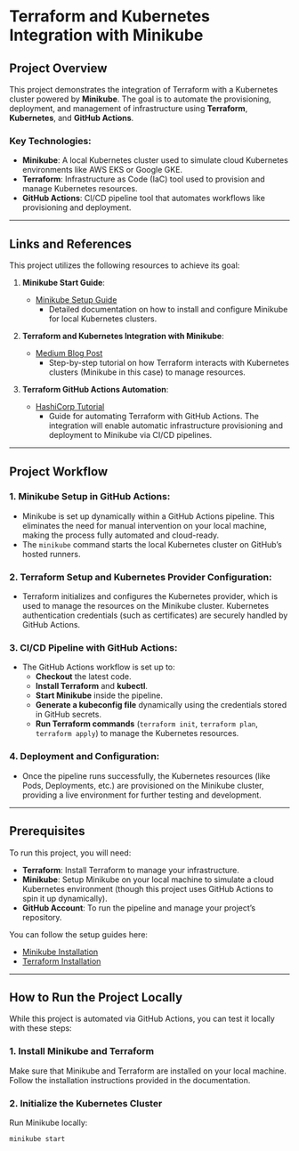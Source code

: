 # Terraform and Kubernetes Integration with Minikube

## Project Overview

This project demonstrates the integration of Terraform with a Kubernetes cluster powered by **Minikube**. The goal is to automate the provisioning, deployment, and management of infrastructure using **Terraform**, **Kubernetes**, and **GitHub Actions**.

### Key Technologies:
- **Minikube**: A local Kubernetes cluster used to simulate cloud Kubernetes environments like AWS EKS or Google GKE.
- **Terraform**: Infrastructure as Code (IaC) tool used to provision and manage Kubernetes resources.
- **GitHub Actions**: CI/CD pipeline tool that automates workflows like provisioning and deployment.

---

## Links and References

This project utilizes the following resources to achieve its goal:

1. **Minikube Start Guide**:
   - [Minikube Setup Guide](https://minikube.sigs.k8s.io/docs/start/?arch=%2Fmacos%2Fx86-64%2Fstable%2Fbinary+download)
     - Detailed documentation on how to install and configure Minikube for local Kubernetes clusters.

2. **Terraform and Kubernetes Integration with Minikube**:
   - [Medium Blog Post](https://medium.com/rahasak/terraform-kubernetes-integration-with-minikube-334c43151931)
     - Step-by-step tutorial on how Terraform interacts with Kubernetes clusters (Minikube in this case) to manage resources.

3. **Terraform GitHub Actions Automation**:
   - [HashiCorp Tutorial](https://developer.hashicorp.com/terraform/tutorials/automation/github-actions#verify-ec2-instance-provisioned)
     - Guide for automating Terraform with GitHub Actions. The integration will enable automatic infrastructure provisioning and deployment to Minikube via CI/CD pipelines.

---

## Project Workflow

### 1. **Minikube Setup in GitHub Actions**:
- Minikube is set up dynamically within a GitHub Actions pipeline. This eliminates the need for manual intervention on your local machine, making the process fully automated and cloud-ready.
- The `minikube` command starts the local Kubernetes cluster on GitHub’s hosted runners.

### 2. **Terraform Setup and Kubernetes Provider Configuration**:
- Terraform initializes and configures the Kubernetes provider, which is used to manage the resources on the Minikube cluster. Kubernetes authentication credentials (such as certificates) are securely handled by GitHub Actions.
  
### 3. **CI/CD Pipeline with GitHub Actions**:
- The GitHub Actions workflow is set up to:
  - **Checkout** the latest code.
  - **Install Terraform** and **kubectl**.
  - **Start Minikube** inside the pipeline.
  - **Generate a kubeconfig file** dynamically using the credentials stored in GitHub secrets.
  - **Run Terraform commands** (`terraform init`, `terraform plan`, `terraform apply`) to manage the Kubernetes resources.
  
### 4. **Deployment and Configuration**:
- Once the pipeline runs successfully, the Kubernetes resources (like Pods, Deployments, etc.) are provisioned on the Minikube cluster, providing a live environment for further testing and development.

---

## Prerequisites

To run this project, you will need:
- **Terraform**: Install Terraform to manage your infrastructure.
- **Minikube**: Setup Minikube on your local machine to simulate a cloud Kubernetes environment (though this project uses GitHub Actions to spin it up dynamically).
- **GitHub Account**: To run the pipeline and manage your project’s repository.

You can follow the setup guides here:
- [Minikube Installation](https://minikube.sigs.k8s.io/docs/start/)
- [Terraform Installation](https://www.terraform.io/downloads.html)

---

## How to Run the Project Locally

While this project is automated via GitHub Actions, you can test it locally with these steps:

### 1. Install Minikube and Terraform

Make sure that Minikube and Terraform are installed on your local machine. Follow the installation instructions provided in the documentation.

### 2. Initialize the Kubernetes Cluster

Run Minikube locally:
```bash
minikube start
